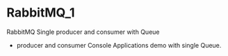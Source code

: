 # RabbitMQ_1
RabbitMQ Single producer and consumer with Queue
* producer and consumer Console Applications demo with single Queue.


